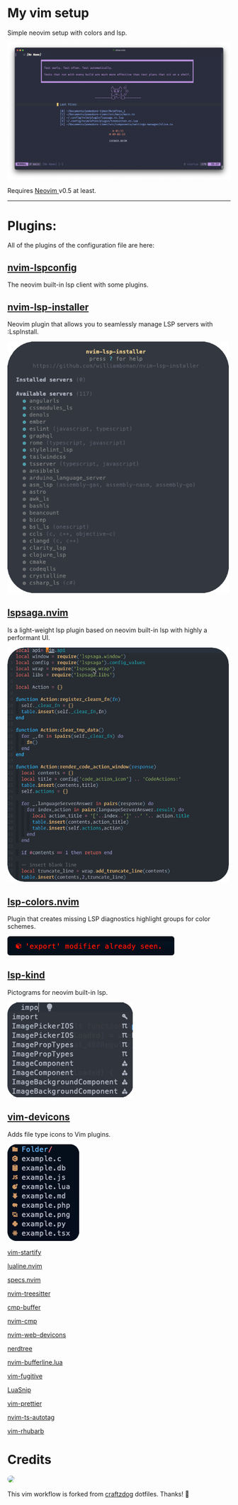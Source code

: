 # My vim setup

Simple neovim setup with colors and lsp.

<img width="1200px" alt="My workflow photos" src="images/img1.png">

Requires [Neovim ](https://neovim.io) v0.5 at least.

---

# Plugins:

All of the plugins of the configuration file are here:

## [nvim-lspconfig](https://github.com/neovim/nvim-lspconfig)

The neovim built-in lsp client with some plugins.


## [nvim-lsp-installer](https://github.com/williamboman/nvim-lsp-installer)

Neovim plugin that allows you to seamlessly manage LSP servers with :LspInstall.

<img width="500px" alt="lsp-installer preview" src="images/img2.png">


## [lspsaga.nvim](https://github.com/tami5/lspsaga.nvim)

Is a light-weight lsp plugin based on neovim built-in lsp with highly a performant UI.

<img width="500px" alt="lspsaga preview" src="images/img3.gif">


## [lsp-colors.nvim](https://github.com/folke/lsp-colors.nvim)

Plugin that creates missing LSP diagnostics highlight groups for color schemes.

<img alt="lsp-colors preview" src="images/img4.png">


## [lsp-kind](https://github.com/onsails/lspkind.nvim)

Pictograms for neovim built-in lsp.

<img alt="lsp-kind preview" src="images/img5.png">

## [vim-devicons](https://github.com/ryanoasis/vim-devicons)

Adds file type icons to Vim plugins.

<img alt="vim-devicons preview" src="images/img6.png">


[vim-startify](https://github.com/mhinz/vim-startify)

[lualine.nvim](https://github.com/nvim-lualine/lualine.nvim)

[specs.nvim](https://github.com/edluffy/specs.nvim)

[nvim-treesitter](https://github.com/nvim-treesitter/nvim-treesitter)

[cmp-buffer](https://github.com/hrsh7th/cmp-buffer)

[nvim-cmp](https://github.com/hrsh7th/nvim-cmp)

[nvim-web-devicons](https://github.com/kyazdani42/nvim-web-devicons)

[nerdtree](https://github.com/preservim/nerdtree)

[nvim-bufferline.lua](https://github.com/akinsho/bufferline.nvim)

[vim-fugitive](https://github.com/tpope/vim-fugitive)

[LuaSnip](https://github.com/L3MON4D3/LuaSnip)

[vim-prettier](https://github.com/prettier/vim-prettier)

[nvim-ts-autotag](https://github.com/windwp/nvim-ts-autotag)

[vim-rhubarb](https://github.com/tpope/vim-rhubarb)

# Credits

<img style="border-radius: 50%" width='90px' src="https://avatars.githubusercontent.com/u/1332805?v=4">

This vim workflow is forked from [craftzdog](https://github.com/craftzdog/dotfiles-public) dotfiles. Thanks! 🙏

